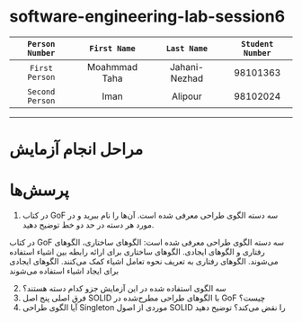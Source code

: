 # software-engineering-lab-session6

  | `Person Number` | `First Name` | `Last Name` | `Student Number` |
  |:---------------:|:------------:|:-----------:|:----------------:|
  | `First Person` | Moahmmad Taha | Jahani-Nezhad | 98101363  |
  | `Second Person` | Iman | Alipour | 98102024 |
  
---
# مراحل انجام آزمایش

# پرسش‌ها

1. در کتاب GoF سه دسته الگوی طراحی معرفی شده است. آن‌ها را نام ببرید و در مورد هر دسته در حد دو خط توضیح دهید.

در کتاب GoF سه دسته الگوی طراحی معرفی شده است: الگوهای ساختاری، الگوهای رفتاری و الگوهای ایجادی. الگوهای ساختاری برای ارائه رابطه بین اشیاء استفاده می‌شوند. الگوهای رفتاری به تعریف نحوه تعامل اشیاء کمک می‌کنند. الگوهای ایجادی برای ایجاد اشیاء استفاده می‌شوند

2. سه الگوی استفاده شده در این آزمایش جزو کدام دسته هستند؟
3. فرق اصلی پنج اصل SOLID با الگوهای طراحی مطرح‌شده در GoF چیست؟
4. آیا الگوی طراحی Singleton موردی از اصول SOLID را نقض می‌کند؟ توضیح دهید
